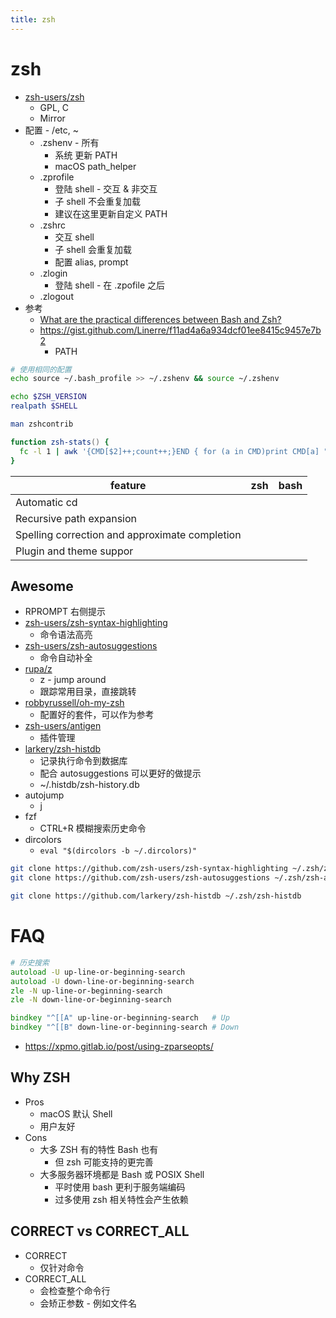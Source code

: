 ```yaml
---
title: zsh
---
```


# zsh

- [zsh-users/zsh](https://github.com/zsh-users/zsh)
  - GPL, C
  - Mirror
- 配置 - /etc, ~
  - .zshenv - 所有
    - 系统 更新 PATH
    - macOS path_helper
  - .zprofile
    - 登陆 shell - 交互 & 非交互
    - 子 shell 不会重复加载
    - 建议在这里更新自定义 PATH
  - .zshrc
    - 交互 shell
    - 子 shell 会重复加载
    - 配置 alias, prompt
  - .zlogin
    - 登陆 shell - 在 .zpofile 之后
  - .zlogout
- 参考
  - [What are the practical differences between Bash and Zsh?](https://apple.stackexchange.com/a/361957/103557)
  - https://gist.github.com/Linerre/f11ad4a6a934dcf01ee8415c9457e7b2
    - PATH

```bash
# 使用相同的配置
echo source ~/.bash_profile >> ~/.zshenv && source ~/.zshenv

echo $ZSH_VERSION
realpath $SHELL
```

```bash
man zshcontrib
```

```zsh
function zsh-stats() {
  fc -l 1 | awk '{CMD[$2]++;count++;}END { for (a in CMD)print CMD[a] " " CMD[a]/count*100 "% " a;}' | grep -v "./" | column -c3 -s " " -t | sort -nr | nl | head -n25
}
```

<!--  ✅❌🟡-->

| feature                                        | zsh | bash |
| ---------------------------------------------- | --- | ---- |
| Automatic cd                                   |
| Recursive path expansion                       |
| Spelling correction and approximate completion |
| Plugin and theme suppor                        |

## Awesome

- RPROMPT 右侧提示
- [zsh-users/zsh-syntax-highlighting](https://github.com/zsh-users/zsh-syntax-highlighting)
  - 命令语法高亮
- [zsh-users/zsh-autosuggestions](https://github.com/zsh-users/zsh-autosuggestions)
  - 命令自动补全
- [rupa/z](https://github.com/rupa/z)
  - z - jump around
  - 跟踪常用目录，直接跳转
- [robbyrussell/oh-my-zsh](https://github.com/robbyrussell/oh-my-zsh)
  - 配置好的套件，可以作为参考
- [zsh-users/antigen](https://github.com/zsh-users/antigen)
  - 插件管理
- [larkery/zsh-histdb](https://github.com/larkery/zsh-histdb)
  - 记录执行命令到数据库
  - 配合 autosuggestions 可以更好的做提示
  - ~/.histdb/zsh-history.db
- autojump
  - j
- fzf
  - CTRL+R 模糊搜索历史命令
- dircolors
  - `eval "$(dircolors -b ~/.dircolors)"`

```bash
git clone https://github.com/zsh-users/zsh-syntax-highlighting ~/.zsh/zsh-syntax-highlighting
git clone https://github.com/zsh-users/zsh-autosuggestions ~/.zsh/zsh-autosuggestions

git clone https://github.com/larkery/zsh-histdb ~/.zsh/zsh-histdb
```

# FAQ

```zsh
# 历史搜索
autoload -U up-line-or-beginning-search
autoload -U down-line-or-beginning-search
zle -N up-line-or-beginning-search
zle -N down-line-or-beginning-search

bindkey "^[[A" up-line-or-beginning-search   # Up
bindkey "^[[B" down-line-or-beginning-search # Down
```

- https://xpmo.gitlab.io/post/using-zparseopts/

## Why ZSH

- Pros
  - macOS 默认 Shell
  - 用户友好
- Cons
  - 大多 ZSH 有的特性 Bash 也有
    - 但 zsh 可能支持的更完善
  - 大多服务器环境都是 Bash 或 POSIX Shell
    - 平时使用 bash 更利于服务端编码
    - 过多使用 zsh 相关特性会产生依赖

## CORRECT vs CORRECT_ALL

- CORRECT
  - 仅针对命令
- CORRECT_ALL
  - 会检查整个命令行
  - 会矫正参数 - 例如文件名

